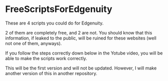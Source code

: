# FreeScriptsForEdgenuity

These are 4 scripts you could do for Edgenuity.

2 of them are completely free, and 2 are not. You should know that this information, if leaked to the public, will be ruined for these websites (well not one of them, anyways).

If you follow the steps correctly down below in the Yotube video, you will be able to make the scripts work correctly.

This will be the first version and will not be updated. However, I will make another version of this in another repository.

